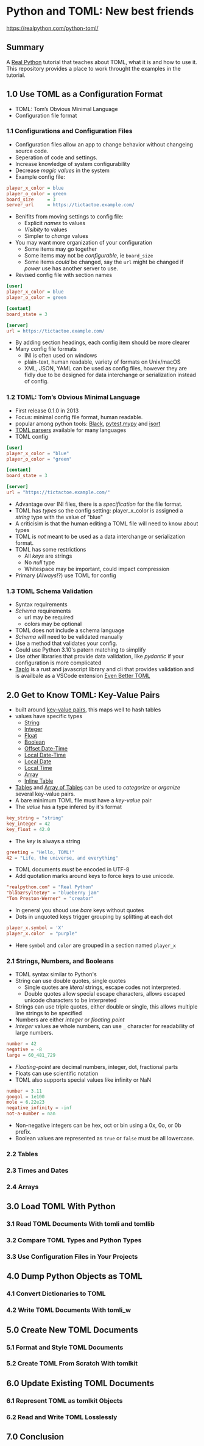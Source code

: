 # Python and TOML: New best friends
https://realpython.com/python-toml/

## Summary
A [Real Python](https://realpython.com) tutorial that teaches about TOML, what it is and how to use it.
This repository provides a place to work throught the examples in the tutorial.

## 1.0 Use TOML as a Configuration Format
- TOML: Tom’s Obvious Minimal Language
- Configuration file format

### 1.1 Configurations and Configuration Files
- Configuration files allow an app to change behavior without changeing source code.
- Seperation of code and settings.
- Increase knowledge of system configurability
- Decrease *magic values* in the system
- Example config file:
```ini
player_x_color = blue
player_o_color = green
board_size     = 3
server_url     = https://tictactoe.example.com/
```
- Benifits from moving settings to config file:
    - Explicit *names* to values
    - *Visibity* to values
    - Simpler to *change* values
- You may want more organization of your configuration
    - Some items may go together
    - Some items may not be *configurable*, ie ```board_size```
    - Some items *could* be changed, say the ```url``` might be changed if *power* use has another server to use.
- Revised config file with section names
```ini
[user]
player_x_color = blue
player_o_color = green

[contant]
board_state = 3

[server]
url = https://tictactoe.example.com/
```
- By adding section headings, each config item should be more clearer
- Many config file formats
    - INI is often used on windows
    - plain-text, human readable, variety of formats on Unix/macOS
    - XML, JSON, YAML can be used as config files, however they are fidly due to be designed for data interchange or serialization instead of config.
### 1.2 TOML: Tom’s Obvious Minimal Language
- First release 0.1.0 in 2013
- Focus: minimal config file format, human readable.
- popular among python tools: [Black](https://black.readthedocs.io/), [pytest](https://docs.pytest.org/),[mypy](https://mypy.readthedocs.io/) and [isort](https://black.readthedocs.io/)
- [TOML parsers](https://github.com/toml-lang/toml/wiki#implementations) available for many languages
- TOML config
```TOML
[user]
player_x_color = "blue"
player_o_color = "green"

[contant]
board_state = 3

[server]
url = "https://tictactoe.example.com/"
```
- Advantage over INI files, there is a *specification* for the file format.
- TOML has *types* so the config setting: player_x_color is assigned a *string* type with the value of "blue"
- A criticisim is that the human editing a TOML file will need to know about types
- TOML is *not* meant to be used as a data interchange or serialization format.
- TOML has some restrictions
    - All *keys* are strings
    - No *null* type
    - Whitespace may be important, could impact compression
- Primary (*Always*!?) use TOML for config
### 1.3 TOML Schema Validation
- Syntax requirements
- *Schema* requirements
    - url may be required
    - colors may be optional
- TOML does not include a schema language
- *Schema* will need to be validated manually
- Use a method that validates your config.
- Could use Python 3.10's patern matching to simplify
- Use other libraries that provide data validation, like *pydantic* if your configuration is more complicated
- [Taplo](https://taplo.tamasfe.dev/) is a rust and javascript library and cli that provides validation and is availbale as a VSCode extension [Even Better TOML](https://marketplace.visualstudio.com/items?itemName=tamasfe.even-better-toml)
## 2.0 Get to Know TOML: Key-Value Pairs
- built around [key-value pairs](https://toml.io/en/v1.0.0#keyvalue-pair), this maps well to hash tables
- values have specific types
    - [String](https://toml.io/en/v1.0.0#string)
    - [Integer](https://toml.io/en/v1.0.0#integer)
    - [Float](https://toml.io/en/v1.0.0#float)
    - [Boolean](https://toml.io/en/v1.0.0#boolean)
    - [Offset Date-Time](https://toml.io/en/v1.0.0#offset-date-time)
    - [Local Date-Time](https://toml.io/en/v1.0.0#local-date-time)
    - [Local Date](https://toml.io/en/v1.0.0#local-date)
    - [Local Time](https://toml.io/en/v1.0.0#local-time)
    - [Array](https://toml.io/en/v1.0.0#array)
    - [Inline Table](https://toml.io/en/v1.0.0#inline-table)
- [Tables](https://toml.io/en/v1.0.0#tables) and [Array of Tables](https://toml.io/en/v1.0.0#array-of-tables) can be used to *categorize* or *organize* several key-value pairs.
- A bare minimum TOML file must have a *key-value* pair
- The *value* has a type infered by it's format
```TOML
key_string = "string"
key_integer = 42
key_float = 42.0
```
- The *key* is always a string
```TOML
greeting = "Hello, TOML!"
42 = "Life, the universe, and everything"
```
- TOML documents *must* be encoded in UTF-8
- Add quotation marks around keys to force keys to use unicode.
```TOML
"realpython.com" = "Real Python"
"blåbærsyltetøy" = "blueberry jam"
"Tom Preston-Werner" = "creator"
```
- In general you shoud use *bare* keys without quotes
- Dots in unquoted keys trigger grouping by splitting at each dot
```TOML
player_x.symbol = 'X'
player_x.color  = "purple"
```
- Here `symbol` and `color` are grouped in a section named `player_x`
### 2.1 Strings, Numbers, and Booleans
- TOML syntax similar to Python's
- String can use double quotes, single quotes
    - Single quotes are *literal* strings, escape codes not interpreted.
    - Double quotes allow special escape characters, allows escaped unicode characters to be interpreted
- Strings can use triple quotes, either double or single, this allows multiple line strings to be specified
- Numbers are either *integer* or *floating point*
- *Integer* values ae whole numbers, can use `_` character for readability of large numbers.
```TOML
number = 42
negative = -8
large = 60_481_729
```
- *Floating-point* are decimal numbers, integer, dot, fractional parts
- Floats can use scientific notation
- TOML also supports special values like infinity or NaN
```TOML
number = 3.11
googol = 1e100
mole = 6.22e23
negative_infinity = -inf
not-a-number = nan
```
- Non-negative integers can be hex, oct or bin using a 0x, 0o, or 0b prefix.
- Boolean values are represented as `true` or `false` must be all lowercase.
### 2.2 Tables
### 2.3 Times and Dates
### 2.4 Arrays
## 3.0 Load TOML With Python
### 3.1 Read TOML Documents With tomli and tomllib
### 3.2 Compare TOML Types and Python Types
### 3.3 Use Configuration Files in Your Projects
## 4.0 Dump Python Objects as TOML
### 4.1 Convert Dictionaries to TOML
### 4.2 Write TOML Documents With tomli_w
## 5.0 Create New TOML Documents
### 5.1 Format and Style TOML Documents
### 5.2 Create TOML From Scratch With tomlkit
## 6.0 Update Existing TOML Documents
### 6.1 Represent TOML as tomlkit Objects
### 6.2 Read and Write TOML Losslessly
## 7.0 Conclusion